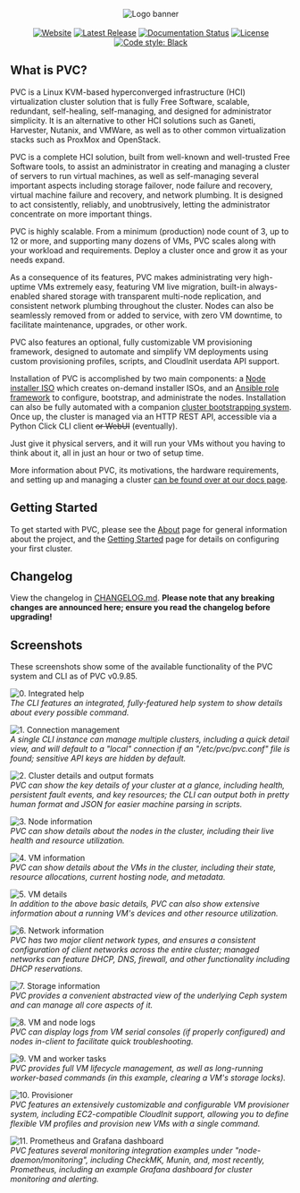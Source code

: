 <p align="center">
<img alt="Logo banner" src="https://docs.parallelvirtualcluster.org/en/latest/images/pvc_logo_black.png"/>
<br/><br/>
<a href="https://www.parallelvirtualcluster.org"><img alt="Website" src="https://img.shields.io/badge/visit-website-blue"/></a>
<a href="https://github.com/parallelvirtualcluster/pvc/releases"><img alt="Latest Release" src="https://img.shields.io/github/release-pre/parallelvirtualcluster/pvc"/></a>
<a href="https://docs.parallelvirtualcluster.org/en/latest/?badge=latest"><img alt="Documentation Status" src="https://readthedocs.org/projects/parallelvirtualcluster/badge/?version=latest"/></a>
<a href="https://github.com/parallelvirtualcluster/pvc"><img alt="License" src="https://img.shields.io/github/license/parallelvirtualcluster/pvc"/></a>
<a href="https://github.com/psf/black"><img alt="Code style: Black" src="https://img.shields.io/badge/code%20style-black-000000.svg"/></a>
</p>

## What is PVC?

PVC is a Linux KVM-based hyperconverged infrastructure (HCI) virtualization cluster solution that is fully Free Software, scalable, redundant, self-healing, self-managing, and designed for administrator simplicity. It is an alternative to other HCI solutions such as Ganeti, Harvester, Nutanix, and VMWare, as well as to other common virtualization stacks such as ProxMox and OpenStack.

PVC is a complete HCI solution, built from well-known and well-trusted Free Software tools, to assist an administrator in creating and managing a cluster of servers to run virtual machines, as well as self-managing several important aspects including storage failover, node failure and recovery, virtual machine failure and recovery, and network plumbing. It is designed to act consistently, reliably, and unobtrusively, letting the administrator concentrate on more important things.

PVC is highly scalable. From a minimum (production) node count of 3, up to 12 or more, and supporting many dozens of VMs, PVC scales along with your workload and requirements. Deploy a cluster once and grow it as your needs expand.

As a consequence of its features, PVC makes administrating very high-uptime VMs extremely easy, featuring VM live migration, built-in always-enabled shared storage with transparent multi-node replication, and consistent network plumbing throughout the cluster. Nodes can also be seamlessly removed from or added to service, with zero VM downtime, to facilitate maintenance, upgrades, or other work.

PVC also features an optional, fully customizable VM provisioning framework, designed to automate and simplify VM deployments using custom provisioning profiles, scripts, and CloudInit userdata API support.

Installation of PVC is accomplished by two main components: a [Node installer ISO](https://github.com/parallelvirtualcluster/pvc-installer) which creates on-demand installer ISOs, and an [Ansible role framework](https://github.com/parallelvirtualcluster/pvc-ansible) to configure, bootstrap, and administrate the nodes. Installation can also be fully automated with a companion [cluster bootstrapping system](https://github.com/parallelvirtualcluster/pvc-bootstrap). Once up, the cluster is managed via an HTTP REST API, accessible via a Python Click CLI client ~~or WebUI~~ (eventually).

Just give it physical servers, and it will run your VMs without you having to think about it, all in just an hour or two of setup time.

More information about PVC, its motivations, the hardware requirements, and setting up and managing a cluster [can be found over at our docs page](https://docs.parallelvirtualcluster.org).

## Getting Started

To get started with PVC, please see the [About](https://docs.parallelvirtualcluster.org/en/latest/about-pvc/) page for general information about the project, and the [Getting Started](https://docs.parallelvirtualcluster.org/en/latest/deployment/getting-started/) page for details on configuring your first cluster.

## Changelog

View the changelog in [CHANGELOG.md](https://github.com/parallelvirtualcluster/pvc/blob/master/README.md). **Please note that any breaking changes are announced here; ensure you read the changelog before upgrading!**

## Screenshots

These screenshots show some of the available functionality of the PVC system and CLI as of PVC v0.9.85.

<p><img alt="0. Integrated help" src="images/0-integrated-help.png"/><br/>
<i>The CLI features an integrated, fully-featured help system to show details about every possible command.</i>
</p>

<p><img alt="1. Connection management" src="images/1-connection-management.png"/><br/>
<i>A single CLI instance can manage multiple clusters, including a quick detail view, and will default to a "local" connection if an "/etc/pvc/pvc.conf" file is found; sensitive API keys are hidden by default.</i>
</p>

<p><img alt="2. Cluster details and output formats" src="images/2-cluster-details-and-output-formats.png"/><br/>
<i>PVC can show the key details of your cluster at a glance, including health, persistent fault events, and key resources; the CLI can output both in pretty human format and JSON for easier machine parsing in scripts.</i>
</p>

<p><img alt="3. Node information" src="images/3-node-information.png"/><br/>
<i>PVC can show details about the nodes in the cluster, including their live health and resource utilization.</i>
</p>

<p><img alt="4. VM information" src="images/4-vm-information.png"/><br/>
<i>PVC can show details about the VMs in the cluster, including their state, resource allocations, current hosting node, and metadata.</i>
</p>

<p><img alt="5. VM details" src="images/5-vm-details.png"/><br/>
<i>In addition to the above basic details, PVC can also show extensive information about a running VM's devices and other resource utilization.</i>
</p>

<p><img alt="6. Network information" src="images/6-network-information.png"/><br/>
<i>PVC has two major client network types, and ensures a consistent configuration of client networks across the entire cluster; managed networks can feature DHCP, DNS, firewall, and other functionality including DHCP reservations.</i>
</p>

<p><img alt="7. Storage information" src="images/7-storage-information.png"/><br/>
<i>PVC provides a convenient abstracted view of the underlying Ceph system and can manage all core aspects of it.</i>
</p>

<p><img alt="8. VM and node logs" src="images/8-vm-and-node-logs.png"/><br/>
<i>PVC can display logs from VM serial consoles (if properly configured) and nodes in-client to facilitate quick troubleshooting.</i>
</p>

<p><img alt="9. VM and worker tasks" src="images/9-vm-and-worker-tasks.png"/><br/>
<i>PVC provides full VM lifecycle management, as well as long-running worker-based commands (in this example, clearing a VM's storage locks).</i>
</p>

<p><img alt="10. Provisioner" src="images/10-provisioner.png"/><br/>
<i>PVC features an extensively customizable and configurable VM provisioner system, including EC2-compatible CloudInit support, allowing you to define flexible VM profiles and provision new VMs with a single command.</i>
</p>

<p><img alt="11. Prometheus and Grafana dashboard" src="images/11-prometheus-grafana.png"/><br/>
<i>PVC features several monitoring integration examples under "node-daemon/monitoring", including CheckMK, Munin, and, most recently, Prometheus, including an example Grafana dashboard for cluster monitoring and alerting.</i>
</p>
